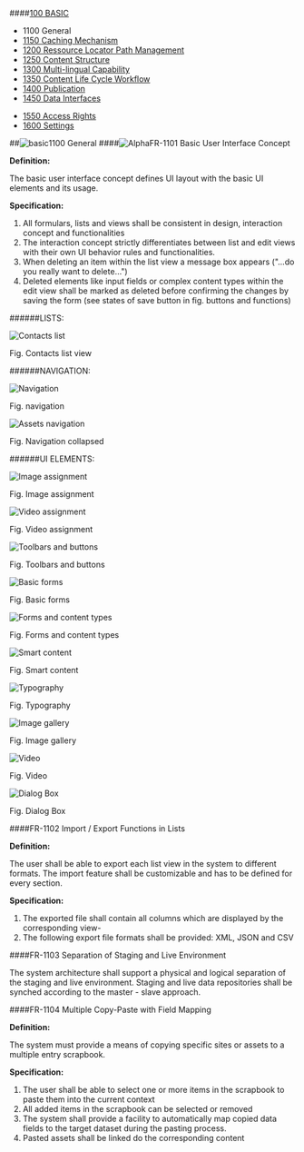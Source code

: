 ####[100 BASIC](https://github.com/massiveart/sulu-docs/tree/master/system-requirements/100-basic "100 BASIC")

* 1100 General
* [1150 Caching Mechanism](https://github.com/massiveart/sulu-docs/tree/master/system-requirements/100-basic/1150_caching.md "1150 Caching Mechanism")
* [1200 Ressource Locator Path Management](https://github.com/massiveart/sulu-docs/tree/master/system-requirements/100-basic/1200_rlp.md "1200 Ressource Locator Path Management")
* [1250 Content Structure](https://github.com/massiveart/sulu-docs/tree/master/system-requirements/100-basic/1250_content-structure.md "1250 Content Structure")
* [1300 Multi-lingual Capability](https://github.com/massiveart/sulu-docs/tree/master/system-requirements/100-basic/1300_multi-lingual-capability.md "1300 Multi-lingual Capability")
* [1350 Content Life Cycle Workflow](https://github.com/massiveart/sulu-docs/tree/master/system-requirements/100-basic/1350_clc.md "1350 Content Life Cycle Workflow")
* [1400 Publication](https://github.com/massiveart/sulu-docs/tree/master/system-requirements/100-basic/1400_publication.md "1400 Publication")
* [1450 Data Interfaces](https://github.com/massiveart/sulu-docs/tree/master/system-requirements/100-basic/1450_data-interfaces.md "1450 Data Interfaces")

<!--* [1500 Security](https://github.com/massiveart/sulu-docs/tree/master/system-requirements/100-basic/1500_security.md "1500 Security")-->
* [1550 Access Rights](https://github.com/massiveart/sulu-docs/tree/master/system-requirements/100-basic/1550_access-rights.md "1550 Access Rights")
* [1600 Settings](https://github.com/massiveart/sulu-docs/tree/master/system-requirements/100-basic/1600_settings.md "1600 Settings")

##![basic](https://raw.github.com/massiveart/sulu-docs/master/system-requirements/images/basic.png)1100 General
####![Alpha](https://raw.github.com/massiveart/sulu-docs/master/system-requirements/images/alpha.png)FR-1101 Basic User Interface Concept

**Definition:**

The basic user interface concept defines UI layout with the basic UI elements and its usage.

**Specification:**

1. All formulars, lists and views shall be consistent in design, interaction concept and functionalities
1. The interaction concept strictly differentiates between list and edit views with their own UI behavior rules and functionalities.
1. When deleting an item within the list view a message box appears ("…do you really want to delete…")
1. Deleted elements like input fields or complex content types within the edit view shall be marked as deleted before confirming the changes by saving the form (see states of save button in fig. buttons and functions)

######LISTS:

![Contacts list](https://raw.github.com/massiveart/sulu-docs/master/system-requirements/images/list_contacts.png)

Fig. Contacts list view

######NAVIGATION:

![Navigation](https://raw.github.com/massiveart/sulu-docs/master/system-requirements/images/navigation.png)

Fig. navigation

![Assets navigation](https://raw.github.com/massiveart/sulu-docs/master/system-requirements/images/navigation-collapsed.png)

Fig. Navigation collapsed

######UI ELEMENTS:

![Image assignment](https://raw.github.com/massiveart/sulu-docs/master/system-requirements/images/asset-assignment.png)

Fig. Image assignment

![Video assignment](https://raw.github.com/massiveart/sulu-docs/master/system-requirements/images/video-assignment.png)

Fig. Video assignment

![Toolbars and buttons](https://raw.github.com/massiveart/sulu-docs/master/system-requirements/images/buttons_functions.png)

Fig. Toolbars and buttons

![Basic forms](https://raw.github.com/massiveart/sulu-docs/master/system-requirements/images/basic-forms.png)

Fig. Basic forms

![Forms and content types](https://raw.github.com/massiveart/sulu-docs/master/system-requirements/images/forms.png)

Fig. Forms and content types

![Smart content](https://raw.github.com/massiveart/sulu-docs/master/system-requirements/images/smart-content.png)

Fig. Smart content

![Typography](https://raw.github.com/massiveart/sulu-docs/master/system-requirements/images/typography.png)

Fig. Typography

![Image gallery](https://raw.github.com/massiveart/sulu-docs/master/system-requirements/images/image-gallery.png)

Fig. Image gallery

![Video](https://raw.github.com/massiveart/sulu-docs/master/system-requirements/images/video.png)

Fig. Video

![Dialog Box](https://raw.github.com/massiveart/sulu-docs/master/system-requirements/images/dialog-box.png)

Fig. Dialog Box

####FR-1102 Import / Export Functions in Lists

**Definition:**

The user shall be able to export each list view in the system to different formats. The import feature shall be customizable and has to be defined for every section.

**Specification:**

1. The exported file shall contain all columns which are displayed by the corresponding view-
1. The following export file formats shall be provided: XML, JSON and CSV


####FR-1103 Separation of Staging and Live Environment

The system architecture shall support a physical and logical separation of the staging and live environment. Staging and live data repositories shall be synched according to the master - slave approach.

####FR-1104 Multiple Copy-Paste with Field Mapping

**Definition:**

The system must provide a means of copying specific sites or assets to a multiple entry scrapbook.

**Specification:**

1. The user shall be able to select one or more items in the scrapbook to paste them into the current context
1. All added items in the scrapbook can be selected or removed
1. The system shall provide a facility to automatically map copied data fields to the target dataset during the pasting process.
1. Pasted assets shall be linked do the corresponding content


